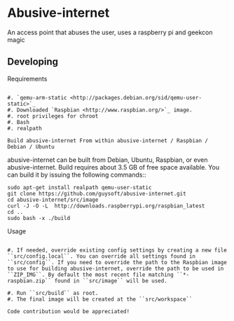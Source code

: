 Abusive-internet
================

An access point that abuses the user, uses a raspberry pi and geekcon magic

Developing
----------

Requirements
~~~~~~~~~~~~

#. `qemu-arm-static <http://packages.debian.org/sid/qemu-user-static>`_
#. Downloaded `Raspbian <http://www.raspbian.org/>`_ image.
#. root privileges for chroot
#. Bash
#. realpath

Build abusive-internet From within abusive-internet / Raspbian / Debian / Ubuntu
~~~~~~~~~~~~~~~~~~~~~~~~~~~~~~~~~~~~~~~~~~~~~~~~~~~~~~~~~~~~

abusive-internet can be built from Debian, Ubuntu, Raspbian, or even abusive-internet.
Build requires about 3.5 GB of free space available.
You can build it by issuing the following commands::

    sudo apt-get install realpath qemu-user-static
    git clone https://github.com/guysoft/abusive-internet.git
    cd abusive-internet/src/image
    curl -J -O -L  http://downloads.raspberrypi.org/raspbian_latest
    cd ..
    sudo bash -x ./build

Usage
~~~~~

#. If needed, override existing config settings by creating a new file ``src/config.local``. You can override all settings found in ``src/config``. If you need to override the path to the Raspbian image to use for building abusive-internet, override the path to be used in ``ZIP_IMG``. By default the most recent file matching ``*-raspbian.zip`` found in ``src/image`` will be used.

#. Run ``src/build`` as root.
#. The final image will be created at the ``src/workspace``

Code contribution would be appreciated!

